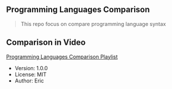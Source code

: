 


## Programming Languages Comparison
> This repo focus on compare programming language syntax

## Comparison in Video
[Programming Languages Comparison Playlist](https://youtube.com/playlist?list=PL1MJrDFRFiKYczRNb7PuBtJ_cWiVzuv6P)

- Version: 1.0.0
- License: MIT
- Author: Eric
